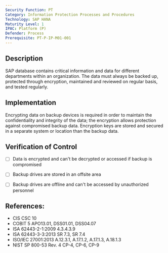 ```yaml
---
Security Function: PT
Category: Information Protection Processes and Procedures
Technology: SAP HANA
Maturity Level: 1
IPAC: Platform (P)
Defender: Process
Prerequisite: PT-P-IP-M01-001
---
```


## Description

SAP database contains critical information and data for different departments within an organization. The data must always be backed up, protected through encryption, maintained and reviewed on regular basis, and tested regularly.   

## Implementation

Encrypting data on backup devices is required in order to maintain the confidentiality and integrity of the data; the encryption allows protection against compromised backup data. Encryption keys are stored and secured in a separate system or location than the backup data.


## Verification of Control

- [ ] Data is encrypted and can't be decrypted or accessed if backup is compromised
- [ ] Backup drives are stored in an offsite area
- [ ] Backup drives are offline and can't be accessed by unauthorized personnel


## References:
- CIS CSC 10
- COBIT 5 APO13.01, DSS01.01, DSS04.07
- ISA 62443-2-1:2009 4.3.4.3.9
- ISA 62443-3-3:2013 SR 7.3, SR 7.4
- ISO/IEC 27001:2013 A.12.3.1, A.17.1.2, A.17.1.3, A.18.1.3
- NIST SP 800-53 Rev. 4 CP-4, CP-6, CP-9
